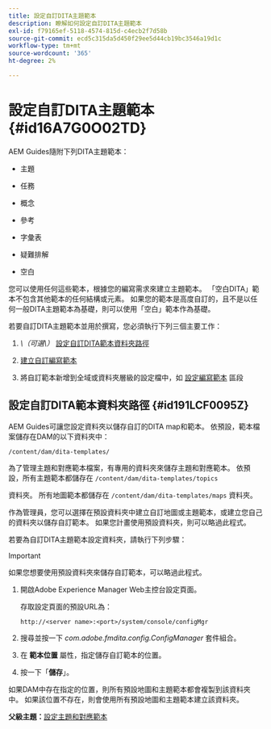 ```yaml
---
title: 設定自訂DITA主題範本
description: 瞭解如何設定自訂DITA主題範本
exl-id: f79165ef-5118-4574-815d-c4ecb2f7d58b
source-git-commit: ecd5c315da5d450f29ee5d44cb19bc3546a19d1c
workflow-type: tm+mt
source-wordcount: '365'
ht-degree: 2%

---
```


# 設定自訂DITA主題範本 {#id16A7G0O02TD}

AEM Guides隨附下列DITA主題範本：

- 主題

- 任務

- 概念

- 參考

- 字彙表

- 疑難排解

- 空白


您可以使用任何這些範本，根據您的編寫需求來建立主題範本。 「空白DITA」範本不包含其他範本的任何結構或元素。 如果您的範本是高度自訂的，且不是以任何一般DITA主題範本為基礎，則可以使用「空白」範本作為基礎。

若要自訂DITA主題範本並用於撰寫，您必須執行下列三個主要工作：

1. *\（可選\）* [設定自訂DITA範本資料夾路徑](#id191LCF0095Z)

1. [建立自訂編寫範本](conf-folder-level.md#id1917D0EG0HJ)

1. 將自訂範本新增到全域或資料夾層級的設定檔中，如 [設定編寫範本](conf-folder-level.md#id1889D0IL0Y4) 區段


## 設定自訂DITA範本資料夾路徑 {#id191LCF0095Z}

AEM Guides可讓您設定資料夾以儲存自訂的DITA map和範本。 依預設，範本檔案儲存在DAM的以下資料夾中：

`/content/dam/dita-templates/`

為了管理主題和對應範本檔案，有專用的資料夾來儲存主題和對應範本。 依預設，所有主題範本都儲存在 `/content/dam/dita-templates/topics`

資料夾。 所有地圖範本都儲存在 `/content/dam/dita-templates/maps` 資料夾。

作為管理員，您可以選擇在預設資料夾中建立自訂地圖或主題範本，或建立您自己的資料夾以儲存自訂範本。 如果您計畫使用預設資料夾，則可以略過此程式。

若要為自訂DITA主題範本設定資料夾，請執行下列步驟：

>[!IMPORTANT]
>
> 如果您想要使用預設資料夾來儲存自訂範本，可以略過此程式。

1. 開啟Adobe Experience Manager Web主控台設定頁面。

   存取設定頁面的預設URL為：

   ```http
   http://<server name>:<port>/system/console/configMgr
   ```

1. 搜尋並按一下 *com.adobe.fmdita.config.ConfigManager* 套件組合。

1. 在 **範本位置** 屬性，指定儲存自訂範本的位置。

1. 按一下「**儲存**」。


如果DAM中存在指定的位置，則所有預設地圖和主題範本都會複製到該資料夾中。 如果該位置不存在，則會使用所有預設地圖和主題範本建立該資料夾。

**父級主題：**[&#x200B;設定主題和對應範本](conf-template-tags.md)
